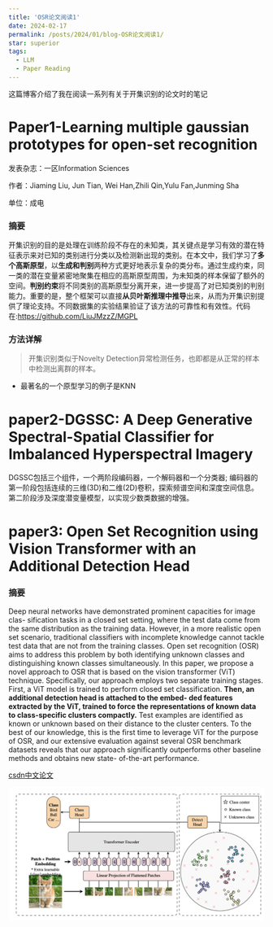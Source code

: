 ```yaml
---
title: 'OSR论文阅读1'
date: 2024-02-17
permalink: /posts/2024/01/blog-OSR论文阅读1/
star: superior
tags:
  - LLM
  - Paper Reading
---
```


这篇博客介绍了我在阅读一系列有关于开集识别的论文时的笔记

# Paper1-Learning multiple gaussian prototypes for open-set recognition 

发表杂志：一区Information Sciences

作者：Jiaming Liu, Jun Tian, Wei Han,Zhili Qin,Yulu Fan,Junming Sha

单位：成电


### 摘要
开集识别的目的是处理在训练阶段不存在的未知类，其关键点是学习有效的潜在特征表示来对已知的类别进行分类以及检测新出现的类别。在本文中，我们学习了**多个高斯原型**，以**生成和判别**两种方式更好地表示复杂的类分布。通过生成约束，同一类的潜在变量紧密地聚集在相应的高斯原型周围，为未知类的样本保留了额外的空间。**判别约束**将不同类别的高斯原型分离开来，进一步提高了对已知类别的判别能力。重要的是，整个框架可以直接**从贝叶斯推理中推导**出来，从而为开集识别提供了理论支持。不同数据集的实验结果验证了该方法的可靠性和有效性。代码在:https://github.com/LiuJMzzZ/MGPL

### 方法详解

> 开集识别类似于Novelty Detection异常检测任务，也即都是从正常的样本中检测出离群的样本。

* 最著名的一个原型学习的例子是KNN


# paper2-DGSSC: A Deep Generative Spectral-Spatial Classifier for Imbalanced Hyperspectral Imagery

DGSSC包括三个组件，一个两阶段编码器，一个解码器和一个分类器;
编码器的第一阶段包括连续的三维(3D)和二维(2D)卷积，探索频谱空间和深度空间信息。
第二阶段涉及深度潜变量模型，以实现少数类数据的增强。


# paper3: Open Set Recognition using Vision Transformer with an Additional Detection Head

### 摘要
Deep neural networks have demonstrated prominent capacities for image clas- sification tasks in a closed set setting, where the test data come from the same distribution as the training data. However, in a more realistic open set scenario, traditional classifiers with incomplete knowledge cannot tackle test data that are not from the training classes. Open set recognition (OSR) aims to address this problem by both identifying unknown classes and distinguishing known classes simultaneously. In this paper, we propose a novel approach to OSR that is based on the vision transformer (ViT) technique. Specifically, our approach employs two separate training stages. First, a ViT model is trained to perform closed set classification. **Then, an additional detection head is attached to the embed- ded features extracted by the ViT, trained to force the representations of known data to class-specific clusters compactly.** Test examples are identified as known or unknown based on their distance to the cluster centers. To the best of our knowledge, this is the first time to leverage ViT for the purpose of OSR, and our extensive evaluation against several OSR benchmark datasets reveals that our approach significantly outperforms other baseline methods and obtains new state- of-the-art performance.

[csdn中文论文](https://blog.csdn.net/pingguolou/article/details/125180506)

![OSR-Vit示意图](image-1.png)